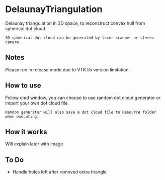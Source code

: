 # DelaunayTriangulation
Delaunay triangulation in 3D space, to reconstruct convex hull from spherical dot cloud.
```
3D spherical dot cloud can be generated by laser scanner or stereo camera.
```
## Notes
Please run in release mode due to VTK lib version limitation.

## How to use
Follow cmd window, you can choose to use random dot cloud generator or import your own dot cloud file.
```
Random generator will also save a dot cloud file to Resource folder when executing.
```
## How it works
Will explain later with image

## To Do
* Handle holes left after removed extra triangle